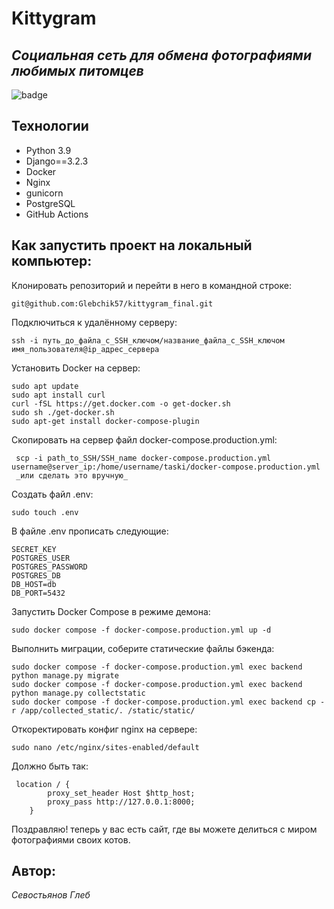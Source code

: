#  Kittygram
## _Социальная сеть для обмена фотографиями любимых питомцев_

![badge](https://github.com/Glebchik57/kittygram_final/actions/workflows/main.yml/badge.svg)

## Технологии

 - Python 3.9
 - Django==3.2.3
 - Docker
 - Nginx
 - gunicorn
 - PostgreSQL
 - GitHub Actions

## Как запустить проект на локальный компьютер:
Клонировать репозиторий и перейти в него в командной строке:
```
git@github.com:Glebchik57/kittygram_final.git
```
Подключиться к удалённому серверу:
```
ssh -i путь_до_файла_с_SSH_ключом/название_файла_с_SSH_ключом имя_пользователя@ip_адрес_сервера 
```
Установить Docker на сервер:
```
sudo apt update
sudo apt install curl
curl -fSL https://get.docker.com -o get-docker.sh
sudo sh ./get-docker.sh
sudo apt-get install docker-compose-plugin
```
Скопировать на сервер файл docker-compose.production.yml:
```
 scp -i path_to_SSH/SSH_name docker-compose.production.yml username@server_ip:/home/username/taski/docker-compose.production.yml
 _или сделать это вручную_
```
Создать файл .env:
```
sudo touch .env
```
В файле .env прописать следующие: 
```
SECRET_KEY
POSTGRES_USER
POSTGRES_PASSWORD
POSTGRES_DB
DB_HOST=db
DB_PORT=5432
```
Запустить Docker Compose в режиме демона:
```
sudo docker compose -f docker-compose.production.yml up -d
```
Выполнить миграции, соберите статические файлы бэкенда:
```
sudo docker compose -f docker-compose.production.yml exec backend python manage.py migrate
sudo docker compose -f docker-compose.production.yml exec backend python manage.py collectstatic
sudo docker compose -f docker-compose.production.yml exec backend cp -r /app/collected_static/. /static/static/
```
Откоректировать конфиг nginx на сервере:
```
sudo nano /etc/nginx/sites-enabled/default
```
Должно быть так:
```
 location / {
        proxy_set_header Host $http_host;
        proxy_pass http://127.0.0.1:8000;
    }
```
Поздравляю! теперь у вас есть сайт, где вы можете делиться с миром фотографиями своих котов.

## Автор:
_Севостьянов Глеб_